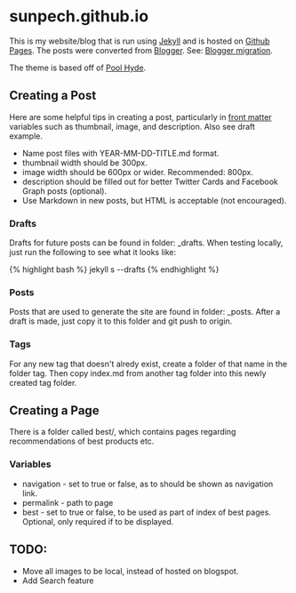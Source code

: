 # sunpech.github.io

This is my website/blog that is run using [Jekyll](http://jekyllrb.com/) and is hosted on [Github Pages](https://pages.github.com/). The posts were converted from [Blogger](http://www.blogger.com). See: [Blogger migration](http://jekyllrb.com/docs/migrations/).

The theme is based off of [Pool Hyde](https://github.com/poole/hyde).

## Creating a Post

Here are some helpful tips in creating a post, particularly in [front matter](http://jekyllrb.com/docs/frontmatter/) variables such as thumbnail, image, and description. Also see draft example.

* Name post files with YEAR-MM-DD-TITLE.md format.
* thumbnail width should be 300px. 
* image width should be 600px or wider. Recommended: 800px.
* description should be filled out for better Twitter Cards and Facebook Graph posts (optional).
* Use Markdown in new posts, but HTML is acceptable (not encouraged).

### Drafts

Drafts for future posts can be found in folder: _drafts. When testing locally, just run the following to see what it looks like:

{% highlight bash %}
	jekyll s --drafts
{% endhighlight %}

### Posts

Posts that are used to generate the site are found in folder: _posts. After a draft is made, just copy it to this folder and git push to origin.

### Tags

For any new tag that doesn't alredy exist, create a folder of that name in the folder tag. Then copy index.md from another tag folder into this newly created tag folder.

## Creating a Page

There is a folder called best/, which contains pages regarding recommendations of best products etc. 

### Variables

* navigation - set to true or false, as to should be shown as navigation link.
* permalink - path to page
* best - set to true or false, to be used as part of index of best pages. Optional, only required if to be displayed.

## TODO:

* Move all images to be local, instead of hosted on blogspot.
* Add Search feature

